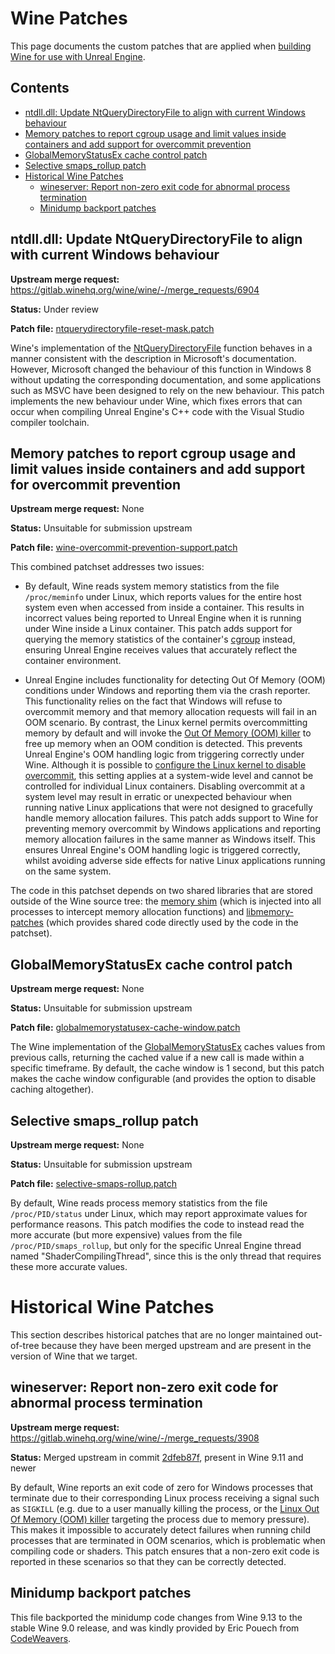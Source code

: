 # Wine Patches

This page documents the custom patches that are applied when [building Wine for use with Unreal Engine](../README.md#building-a-patched-version-of-wine).


## Contents

- [ntdll.dll: Update NtQueryDirectoryFile to align with current Windows behaviour](#ntdlldll-update-ntquerydirectoryfile-to-align-with-current-windows-behaviour)
- [Memory patches to report cgroup usage and limit values inside containers and add support for overcommit prevention](#memory-patches-to-report-cgroup-usage-and-limit-values-inside-containers-and-add-support-for-overcommit-prevention)
- [GlobalMemoryStatusEx cache control patch](#globalmemorystatusex-cache-control-patch)
- [Selective smaps_rollup patch](#selective-smaps_rollup-patch)
- [Historical Wine Patches](#historical-wine-patches)
    - [wineserver: Report non-zero exit code for abnormal process termination](#wineserver-report-non-zero-exit-code-for-abnormal-process-termination)
    - [Minidump backport patches](#minidump-backport-patches)


## ntdll.dll: Update NtQueryDirectoryFile to align with current Windows behaviour

**Upstream merge request:** <https://gitlab.winehq.org/wine/wine/-/merge_requests/6904>

**Status:** Under review

**Patch file:** [ntquerydirectoryfile-reset-mask.patch](../patches/ntquerydirectoryfile-reset-mask.patch)

Wine's implementation of the [NtQueryDirectoryFile](https://learn.microsoft.com/en-us/windows-hardware/drivers/ddi/ntifs/nf-ntifs-ntquerydirectoryfile) function behaves in a manner consistent with the description in Microsoft's documentation. However, Microsoft changed the behaviour of this function in Windows 8 without updating the corresponding documentation, and some applications such as MSVC have been designed to rely on the new behaviour. This patch implements the new behaviour under Wine, which fixes errors that can occur when compiling Unreal Engine's C++ code with the Visual Studio compiler toolchain.


## Memory patches to report cgroup usage and limit values inside containers and add support for overcommit prevention

**Upstream merge request:** None

**Status:** Unsuitable for submission upstream

**Patch file:** [wine-overcommit-prevention-support.patch](../patches/wine-overcommit-prevention-support.patch)

This combined patchset addresses two issues:

- By default, Wine reads system memory statistics from the file `/proc/meminfo` under Linux, which reports values for the entire host system even when accessed from inside a container. This results in incorrect values being reported to Unreal Engine when it is running under Wine inside a Linux container. This patch adds support for querying the memory statistics of the container's [cgroup](https://www.kernel.org/doc/Documentation/cgroup-v2.txt) instead, ensuring Unreal Engine receives values that accurately reflect the container environment.

- Unreal Engine includes functionality for detecting Out Of Memory (OOM) conditions under Windows and reporting them via the crash reporter. This functionality relies on the fact that Windows will refuse to overcommit memory and that memory allocation requests will fail in an OOM scenario. By contrast, the Linux kernel permits overcommitting memory by default and will invoke the [Out Of Memory (OOM) killer](https://www.kernel.org/doc/gorman/html/understand/understand016.html) to free up memory when an OOM condition is detected. This prevents Unreal Engine's OOM handling logic from triggering correctly under Wine. Although it is possible to [configure the Linux kernel to disable overcommit](https://www.kernel.org/doc/Documentation/vm/overcommit-accounting), this setting applies at a system-wide level and cannot be controlled for individual Linux containers. Disabling overcommit at a system level may result in erratic or unexpected behaviour when running native Linux applications that were not designed to gracefully handle memory allocation failures. This patch adds support to Wine for preventing memory overcommit by Windows applications and reporting memory allocation failures in the same manner as Windows itself. This ensures Unreal Engine's OOM handling logic is triggered correctly, whilst avoiding adverse side effects for native Linux applications running on the same system.

The code in this patchset depends on two shared libraries that are stored outside of the Wine source tree: the [memory shim](../memory-shim/) (which is injected into all processes to intercept memory allocation functions) and [libmemory-patches](../libmemory-patches/) (which provides shared code directly used by the code in the patchset).


## GlobalMemoryStatusEx cache control patch

**Upstream merge request:** None

**Status:** Unsuitable for submission upstream

**Patch file:** [globalmemorystatusex-cache-window.patch](../patches/globalmemorystatusex-cache-window.patch)

The Wine implementation of the [GlobalMemoryStatusEx](https://learn.microsoft.com/en-us/windows/win32/api/sysinfoapi/nf-sysinfoapi-globalmemorystatusex) caches values from previous calls, returning the cached value if a new call is made within a specific timeframe. By default, the cache window is 1 second, but this patch makes the cache window configurable (and provides the option to disable caching altogether).


## Selective smaps_rollup patch

**Upstream merge request:** None

**Status:** Unsuitable for submission upstream

**Patch file:** [selective-smaps-rollup.patch](../patches/selective-smaps-rollup.patch)

By default, Wine reads process memory statistics from the file `/proc/PID/status` under Linux, which may report approximate values for performance reasons. This patch modifies the code to instead read the more accurate (but more expensive) values from the file `/proc/PID/smaps_rollup`, but only for the specific Unreal Engine thread named "ShaderCompilingThread", since this is the only thread that requires these more accurate values.


# Historical Wine Patches

This section describes historical patches that are no longer maintained out-of-tree because they have been merged upstream and are present in the version of Wine that we target.


## wineserver: Report non-zero exit code for abnormal process termination

**Upstream merge request:** <https://gitlab.winehq.org/wine/wine/-/merge_requests/3908>

**Status:** Merged upstream in commit [2dfeb87f](https://gitlab.winehq.org/wine/wine/-/commit/2dfeb87f410a49dcf0a40d9f81315122b529fa06), present in Wine 9.11 and newer

By default, Wine reports an exit code of zero for Windows processes that terminate due to their corresponding Linux process receiving a signal such as `SIGKILL` (e.g. due to a user manually killing the process, or the [Linux Out Of Memory (OOM) killer](https://www.kernel.org/doc/gorman/html/understand/understand016.html) targeting the process due to memory pressure). This makes it impossible to accurately detect failures when running child processes that are terminated in OOM scenarios, which is problematic when compiling code or shaders. This patch ensures that a non-zero exit code is reported in these scenarios so that they can be correctly detected.


## Minidump backport patches

This file backported the minidump code changes from Wine 9.13 to the stable Wine 9.0 release, and was kindly provided by Eric Pouech from [CodeWeavers](https://www.codeweavers.com/).
